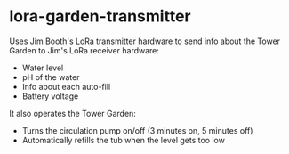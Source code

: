# lora-garden-transmitter
Uses Jim Booth's LoRa transmitter hardware to send info about the Tower Garden to Jim's LoRa receiver hardware:
- Water level
- pH of the water
- Info about each auto-fill
- Battery voltage

It also operates the Tower Garden:
- Turns the circulation pump on/off (3 minutes on, 5 minutes off)
- Automatically refills the tub when the level gets too low
